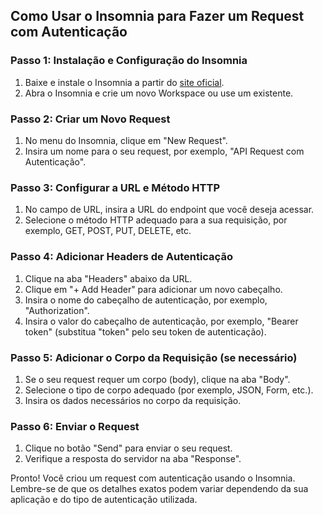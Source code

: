 ## Como Usar o Insomnia para Fazer um Request com Autenticação

### Passo 1: Instalação e Configuração do Insomnia

1. Baixe e instale o Insomnia a partir do [site oficial](https://insomnia.rest/download).
2. Abra o Insomnia e crie um novo Workspace ou use um existente.

### Passo 2: Criar um Novo Request

1. No menu do Insomnia, clique em "New Request".
2. Insira um nome para o seu request, por exemplo, "API Request com Autenticação".

### Passo 3: Configurar a URL e Método HTTP

1. No campo de URL, insira a URL do endpoint que você deseja acessar.
2. Selecione o método HTTP adequado para a sua requisição, por exemplo, GET, POST, PUT, DELETE, etc.

### Passo 4: Adicionar Headers de Autenticação

1. Clique na aba "Headers" abaixo da URL.
2. Clique em "+ Add Header" para adicionar um novo cabeçalho.
3. Insira o nome do cabeçalho de autenticação, por exemplo, "Authorization".
4. Insira o valor do cabeçalho de autenticação, por exemplo, "Bearer token" (substitua "token" pelo seu token de autenticação).

### Passo 5: Adicionar o Corpo da Requisição (se necessário)

1. Se o seu request requer um corpo (body), clique na aba "Body".
2. Selecione o tipo de corpo adequado (por exemplo, JSON, Form, etc.).
3. Insira os dados necessários no corpo da requisição.

### Passo 6: Enviar o Request

1. Clique no botão "Send" para enviar o seu request.
2. Verifique a resposta do servidor na aba "Response".

Pronto! Você criou um request com autenticação usando o Insomnia. Lembre-se de que os detalhes exatos podem variar dependendo da sua aplicação e do tipo de autenticação utilizada.
